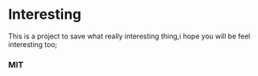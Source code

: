 # Interesting
This is a project to save what really interesting thing,i hope you will be feel interesting too;


### MIT
